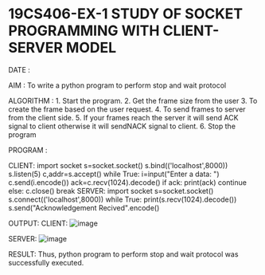 # 19CS406-EX-1 STUDY OF SOCKET PROGRAMMING WITH CLIENT-SERVER MODEL

DATE :

AIM :
To write a python program to perform stop and wait protocol

ALGORITHM :
    1. Start the program.
    2. Get the frame size from the user
    3. To create the frame based on the user request.
    4. To send frames to server from the client side.
    5. If your frames reach the server it will send ACK signal to client
       otherwise it will sendNACK signal to client.
    6. Stop the program



PROGRAM :

CLIENT:
   import socket
   s=socket.socket()
   s.bind(('localhost',8000))
   s.listen(5)
   c,addr=s.accept()
   while True:
      i=input("Enter a data: ")
      c.send(i.encode())
      ack=c.recv(1024).decode()
      if ack:
         print(ack)
         continue
     else:
         c.close()
         break
SERVER:
   import socket
   s=socket.socket()
   s.connect(('localhost',8000))
   while True:
      print(s.recv(1024).decode())
      s.send("Acknowledgement Recived".encode()


OUTPUT:
CLIENT:
![image](https://github.com/aparnabalasubrmanian/19CS406-EX-1/assets/123351172/c90a403e-208c-4dd1-adc7-ae2e7ad6542b)
 
SERVER:
![image](https://github.com/aparnabalasubrmanian/19CS406-EX-1/assets/123351172/fa631216-3c14-45a4-a20a-9ac289e8d968)


RESULT:
Thus, python program to perform stop and wait protocol was successfully executed.
